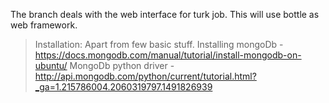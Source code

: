 The branch deals with the web interface for turk job. This will use bottle as web framework.
>Installation:
Apart from few basic stuff.
Installing mongoDb - https://docs.mongodb.com/manual/tutorial/install-mongodb-on-ubuntu/
MongoDb python driver - http://api.mongodb.com/python/current/tutorial.html?_ga=1.215786004.2060319797.1491826939